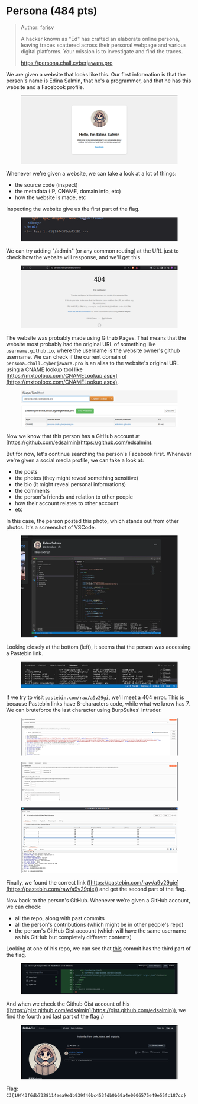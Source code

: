 # Persona (484 pts)

> Author: farisv
>
> A hacker known as "Ed" has crafted an elaborate online persona, leaving traces scattered across their personal webpage and various digital platforms. Your mission is to investigate and find the traces.
>
> https://persona.chall.cyberjawara.pro

We are given a website that looks like this. Our first information is that the person's name is Edina Salmin, that he's a programmer, and that he has this website and a Facebook profile.

<figure><img src="../../../.gitbook/assets/image (34).png" alt=""><figcaption></figcaption></figure>

Whenever we're given a website, we can take a look at a lot of things:

* the source code (inspect)
* the metadata (IP, CNAME, domain info, etc)
* how the website is made, etc

Inspecting the website give us the first part of the flag.

<figure><img src="../../../.gitbook/assets/image (35).png" alt=""><figcaption></figcaption></figure>

We can try adding "/admin" (or any common routing) at the URL just to check how the website will response, and we'll get this.

<figure><img src="../../../.gitbook/assets/image (36).png" alt=""><figcaption></figcaption></figure>

The website was probably made using Github Pages. That means that the website most probably had the original URL of something like `username.github.io`, where the username is the website owner's github username. We can check if the current domain of `persona.chall.cyberjawara.pro` is an alias to the website's original URL using a CNAME lookup tool like [https://mxtoolbox.com/CNAMELookup.aspx](https://mxtoolbox.com/CNAMELookup.aspx).

<figure><img src="../../../.gitbook/assets/image (37).png" alt=""><figcaption></figcaption></figure>

Now we know that this person has a GitHub account at [https://github.com/edsalmin](https://github.com/edsalmin).

But for now, let's continue searching the person's Facebook first. Whenever we're given a social media profile, we can take a look at:

* the posts
* the photos (they might reveal something sensitive)
* the bio (it might reveal personal informations)
* the comments
* the person's friends and relation to other people
* how their account relates to other account
* etc

In this case, the person posted this photo, which stands out from other photos. It's a screenshot of VSCode.

<figure><img src="../../../.gitbook/assets/image (38).png" alt=""><figcaption></figcaption></figure>

Looking closely at the bottom (left), it seems that the person was accessing a Pastebin link.

<figure><img src="../../../.gitbook/assets/image (39).png" alt=""><figcaption></figcaption></figure>

If we try to visit `pastebin.com/raw/a9v29gi`, we'll meet a 404 error. This is because Pastebin links have 8-characters code, while what we know has 7. We can bruteforce the last character using BurpSuites' Intruder.

<figure><img src="../../../.gitbook/assets/Screenshot_2024-11-27_22-25-25 (1).png" alt=""><figcaption></figcaption></figure>

<figure><img src="../../../.gitbook/assets/Screenshot_2024-11-27_23-45-48 (1).png" alt=""><figcaption></figcaption></figure>

<figure><img src="../../../.gitbook/assets/Screenshot_2024-11-27_23-46-26 (2).png" alt=""><figcaption></figcaption></figure>

Finally, we found the correct link ([https://pastebin.com/raw/a9v29gie](https://pastebin.com/raw/a9v29gie)) and get the second part of the flag.

Now back to the person's GitHub. Whenever we're given a GitHub account, we can check:

* all the repo, along with past commits
* all the person's contributions (which might be in other people's repo)
* the person's GitHub Gist account (which will have the same username as his GitHub but completely different contents)

Looking at one of his repo, we can see that [this](https://github.com/edsalmin/edsalmin.github.io/commit/b194d5a8578bee2f373db07d84f19b4ef97c95eb) commit has the third part of the flag.

<figure><img src="../../../.gitbook/assets/image (40).png" alt=""><figcaption></figcaption></figure>

And when we check the Github Gist account of his ([https://gist.github.com/edsalmin](https://gist.github.com/edsalmin)), we find the fourth and last part of the flag :)

<figure><img src="../../../.gitbook/assets/image (42).png" alt=""><figcaption></figcaption></figure>

Flag: `CJ{19f43f6db7328114eea9e1b939f40bc453fdb0b69a4e0006575e49e55fc187cc}`
